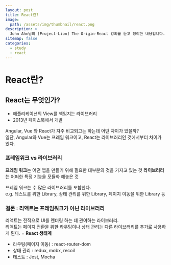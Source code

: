 ```yaml
---
layout: post
title: React란?
image:
  path: /assets/img/thumbnail/react.png
description: >
  John Ahn님의 [Project-Lion] The Origin-React 강의를 듣고 정리한 내용입니다.
sitemap: false
categories:
  - study
  - react
---
```


# React란?

## React는 무엇인가?
* 애플리케이션의 View를 책임지는 라이브러리  
* 2013년 페이스북에서 개발

Angular, Vue 와 React가 자주 비교되고는 하는데 어떤 차이가 있을까?  
일단, Angular와 Vue는 프레임 워크이고, React는 라이브러리인 것에서부터 차이가 있다.

### 프레임워크 vs 라이브러리
**프레임 워크**는 어떤 앱을 만들기 위해 필요한 대부분의 것을 가지고 있는 것
**라이브러리**는 어떠한 특정 기능을 모듈화 해놓은 것  

프레임 워크는 수 많은 라이브러리를 포함한다.  
e.g. 테스트를 위한 Library, 상태 관리를 위한 Library, 페이지 이동을 위한 Library 등  

### 결론 : 리액트는 프레임워크가 아닌 라이브러리

리액트는 전적으로 UI를 렌더링 하는 데 관여하는 라이브러리.  
리액트는 페이지 전환을 위한 라우팅이나 상태 관리는 다른 라이브러리를 추가로 사용하게 된다. = **React 생태계**  

* 라우팅(페이지 이동) : react-router-dom
* 상태 관리 : redux, mobx, recoil
* 테스트 : Jest, Mocha
